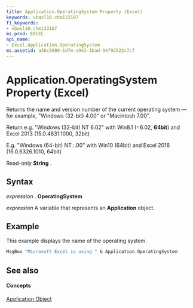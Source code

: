 ```yaml
---
title: Application.OperatingSystem Property (Excel)
keywords: vbaxl10.chm133187
f1_keywords:
- vbaxl10.chm133187
ms.prod: EXCEL
api_name:
- Excel.Application.OperatingSystem
ms.assetid: a36c5080-1d7e-a941-1bad-94f92522c7cf
---
```



# Application.OperatingSystem Property (Excel)

Returns the name and version number of the current operating system — for example, "Windows (32-bit) 4.00" or "Macintosh 7.00".

Return e.g. "Windows (32-bit) NT 6.02" with Win8.1 (=6.02, **64bit**) and Excel 2013 (15.0.4631.1000, 32bit)

E.g. "Windows (64-bit) NT :.00" with Win10 (64bit) and Excel 2016 (16.0.6326.1010, 64bit)

Read-only  **String** .


## Syntax

 _expression_ . **OperatingSystem**

 _expression_ A variable that represents an **Application** object.


## Example

This example displays the name of the operating system.


```vb
MsgBox "Microsoft Excel is using " & Application.OperatingSystem
```

## See also


#### Concepts


[Application Object](application-object-excel.md)

